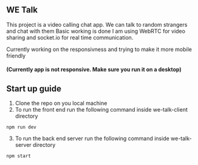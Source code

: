 ## WE Talk 
This project is a video calling chat app.
We can talk to random strangers and chat with them
Basic working is done
I am using WebRTC for video sharing and socket.io for real time communication.

Currently working on the responsivness and trying to make it more mobile friendly
#### (Currently app is not responsive. Make sure you run it on a desktop)

## Start up guide
1. Clone the repo on you local machine
2. To run the front end run the following command inside we-talk-client directory
```
npm run dev
```
3. To run the back end server run the following command inside we-talk-server directory
```
npm start
```